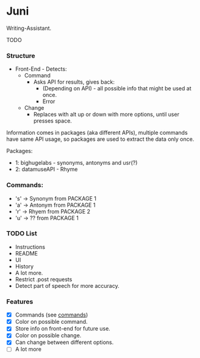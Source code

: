 # Juni

Writing-Assistant.

TODO

### Structure
- Front-End - Detects:
  - Command
    - Asks API for results, gives back:
      - (Depending on API) - all possible info that might be used at once.
      - Error
  - Change
    - Replaces with alt up or down with more options, until user presses space.

Information comes in packages (aka different APIs), multiple commands have same
API usage, so packages are used to extract the data only once.

Packages:
- 1: bighugelabs - synonyms, antonyms and usr(?)
- 2: datamuseAPI - Rhyme

### Commands:

- 's' -> Synonym from PACKAGE 1
- 'a' -> Antonym from PACKAGE 1
- 'r' -> Rhyem from PACKAGE 2
- 'u' -> ?? from PACKAGE 1

### TODO List
- Instructions
- README
- UI
- History
- A lot more.
- Restrict .post requests
- Detect part of speech for more accuracy.

### Features
- [x] Commands (see [commands](#commands))
- [x] Color on possible command.
- [x] Store info on front-end for future use.
- [x] Color on possible change.
- [x] Can change between different options.
- [ ] A lot more
